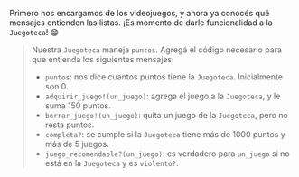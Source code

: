 Primero nos encargamos de los videojuegos, y ahora ya conocés qué mensajes entienden las listas. ¡Es momento de darle funcionalidad a la `Juegoteca`! :grin:

> Nuestra `Juegoteca` maneja `puntos`. Agregá el código necesario para que entienda los siguientes mensajes:
> 
> * `puntos`: nos dice cuantos puntos tiene la `Juegoteca`. Inicialmente son 0.
> * `adquirir_juego!(un_juego)`: agrega el juego a la `Juegoteca`, y le suma 150 puntos.
> * `borrar_juego!(un_juego)`: quita un juego de la `Juegoteca`, pero no resta puntos.
> * `completa?`: se cumple si la `Juegoteca` tiene más de 1000 puntos y más de 5 juegos.
> * `juego_recomendable?(un_juego)`: es verdadero para `un_juego` si no está en la `Juegoteca` y es `violento?`.
